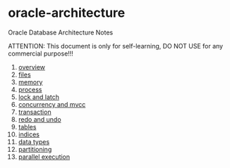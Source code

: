 # oracle-architecture

Oracle Database Architecture Notes

ATTENTION: This document is only for self-learning, DO NOT USE for any commercial purpose!!!

1. [overview](01-overview.md)
2. [files](02-files.md)
3. [memory](03-memory.md)
4. [process](04-process.md)
5. [lock and latch](05-lock_and_latch.md)
6. [concurrency and mvcc](06-concurrency_and_mvcc.md)
7. [transaction](07-transaction.md)
8. [redo and undo](08-redo_and_undo.md)
9. [tables](09-tables.md)
10. [indices](10-indices.md)
11. [data types](11-data_types.md)
12. [partitioning](12-partitioning.md)
13. [parallel execution](13-parallel_execution.md)